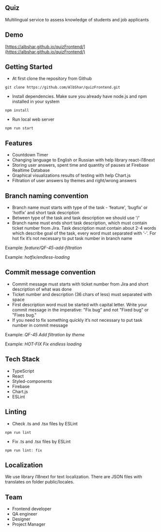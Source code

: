 
## Quiz

Multilingual service to assess knowledge of students and job applicants


## Demo

[https://albshar.github.io/quizFrontend/](https://albshar.github.io/quizFrontend/)

## Getting Started
- At first clone the repository from Github
``` 
git clone https://github.com/AlbShar/quizFrontend.git
```
- Install dependencies. Make sure you already have node.js and npm installed in your system
``` 
npm install
```
- Run local web server
``` 
npm run start
```


## Features

- Countdown Timer
- Changing language to English or Russian with help library react-i18next
- Storing user answers, spent time and quantity of pauses at Firebase Realtime Database
- Graphical visualizations results of testing with help Chart.js
- Filtration of user answers by themes and right/wrong answers

## Branch naming convention
 - Branch name must starts with type of the task - ‘feature', ‘bugfix’ or 'hotfix’ and short task description
 - Between type of the task and task description we should use '/'
 - Branch name must ends short task description, which must contain ticket number from Jira. Task description must contain about 2-4 words which describe goal of the task, every word must separated with ‘-'. For hot fix it’s not necessary to put task number in branch name
 
Example: *feature/QF-45-add-filtration*

Example: *hotfix/endless-loading*

## Commit message convention 
- Commit message must starts with ticket number from Jira and short description of what was done
- Ticket number and description (36 chars of less) must separated with space
- First description word must be started with capital letter. Write your commit message in the imperative: "Fix bug" and not "Fixed bug" or "Fixes bug."
- If you need to fix something quickly it’s not necessary to put task number in commit message


Example: *QF-45 Add filtration by theme*

Example: *HOT-FIX Fix endless loading*

## Tech Stack

- TypeScript
- React
- Styled-components
- Firebase
- Chart.js
- ESLint

## Linting
- Check .ts and .tsx files by ESLint
``` 
npm run lint
```
- Fix .ts and .tsx files by ESLint 
``` 
npm run lint: fix
```
## Localization
We use library i18next for text localization. There are JSON files with translates on folder public/locales.

## Team
- Frontend developer
- QA engineer
- Designer
- Project Manager


